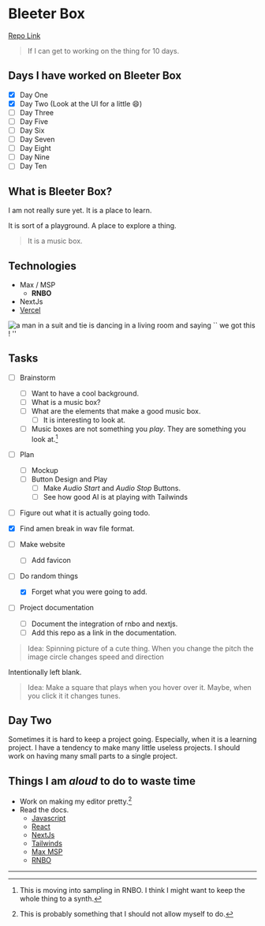 # Bleeter Box

[Repo Link](https://github.com/alexguerra-dev/bleeter-box)

> If I can get to working on the thing for 10 days.

## Days I have worked on Bleeter Box

- [x] Day One
- [x] Day Two (Look at the UI for a little :smile:)
- [ ] Day Three
- [ ] Day Five
- [ ] Day Six
- [ ] Day Seven
- [ ] Day Eight
- [ ] Day Nine
- [ ] Day Ten

## What is Bleeter Box?

I am not really sure yet. It is a place to learn.

It is sort of a playground. A place to explore a thing.

> It is a music box.

## Technologies

- Max / MSP
  - **RNBO**
- NextJs
- [Vercel](https://vercel.com/)

![a man in a suit and tie is dancing in a living room and saying `` we got this ! ''](https://media.tenor.com/BI9I1EmGggUAAAAC/chris-farley-running.gif)

## Tasks

- [ ] Brainstorm

  - [ ] Want to have a cool background.
  - [ ] What is a music box?
  - [ ] What are the elements that make a good music box.
    - [ ] It is interesting to look at.
  - [ ] Music boxes are not something you _play_. They are something you look at.[^1]

- [ ] Plan
  - [ ] Mockup
  - [ ] Button Design and Play
    - [ ] Make _Audio Start_ and _Audio Stop_ Buttons.
    - [ ] See how good AI is at playing with Tailwinds
- [ ] Figure out what it is actually going todo.
- [x] Find amen break in wav file format.
- [ ] Make website
  - [ ] Add favicon
- [ ] Do random things
  - [x] Forget what you were going to add.
- [ ] Project documentation
  - [ ] Document the integration of rnbo and nextjs.
  - [ ] Add this repo as a link in the documentation.

> Idea: Spinning picture of a cute thing. When you change the pitch the image circle changes speed and direction

Intentionally left blank.

> Idea: Make a square that plays when you hover over it. Maybe, when you click it it changes tunes.

## Day Two

Sometimes it is hard to keep a project going. Especially, when it is a learning project.
I have a tendency to make many little useless projects. I should work on having many small parts to a single project.

## Things I am _aloud_ to do to waste time

- Work on making my editor pretty.[^2]
- Read the docs.
  - [Javascript](https://developer.mozilla.org/en-US/docs/Web/JavaScript)
  - [React](https://react.dev/)
  - [NextJs](https://nextjs.org/docs)
  - [Tailwinds](https://tailwindcss.com/docs/)
  - [Max MSP](https://docs.cycling74.com/)
  - [RNBO](https://rnbo.cycling74.com/)

---

[^1]: This is moving into sampling in RNBO. I think I might want to keep the whole thing to a synth.
[^2]: This is probably something that I should not allow myself to do.
